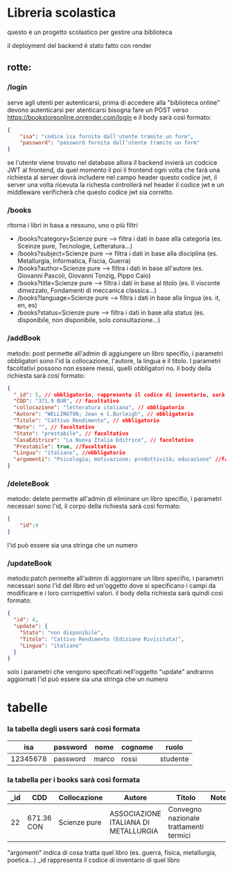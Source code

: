 # Libreria scolastica
questo è un progetto scolastico per gestire una biblioteca


il deployment del backend è stato fatto con render





## rotte:
### /login 
serve agli utenti per autenticarsi, prima di accedere alla "biblioteca online" devono autenticarsi
per atenticarsi bisogna fare un POST verso https://bookstoreonline.onrender.com/login 
e il body sarà così formato:
```json 
{
    "isa": "codice isa fornito dall'utente tramite un form",
    "password": "password fornita dall'utente tramite un form"
}
```
se l'utente viene trovato nel database allora il backend invierà un codcice JWT al frontend, da quel momento il poi il frontend
ogni volta che farà una richiesta al server dovrà includere nel campo header questo codice jwt, il server una volta ricevuta la richesta 
controllerà nel header il codice jwt e un middleware verificherà che questo codice jwt sia corretto.



### /books
ritorna i libri in basa a nessuno, uno o più filtri
- /books?category=Scienze pure --> filtra i dati in base alla categoria (es. Sceinze pure, Tecnologie, Letteratura...)
- /books?subject=Scienze pure --> filtra i dati in base alla disciplina (es. Metallurgia, Informatica, Fiscia, Guerra)
- /books?author=Scienze pure --> filtra i dati in base all'autore (es. Giovanni Pascoli, Giovanni Tonzig, Pippo Caio)
- /books?title=Scienze pure --> filtra i dati in base al titolo (es. Il visconte dimezzato, Fondamenti di meccanica classica...)
- /books?language=Scienze pure --> filtra i dati in base alla lingua (es. it, en, es)
- /books?status=Scienze pure --> filtra i dati in base alla status (es. disponibile, non disponibile, solo consultazione...)

### /addBook
metodo: post
permette all'admin di aggiungere un libro specifio, i parametri obbligatori sono l'id la collocazione, l'autore, la lingua e il titolo.
I parametri facoltativi possono non essere messi, quelli obbligatori no.
 il body della richiesta sarà così formato:
```json 
{
  "_id": 5, // obbligatorio, rappresenta il codice di inventario, sarà l'admin a passarlo direttamente al server (l'id non verrò generato da mongodb)
  "CDD": "371.9 BUR", // facoltativo
  "collocazione": "letteratura italiana", // obbligatorio
  "Autore": "WELLINGTON; Jean e C.Burleigh", // obbligatorio
  "Titolo": "Cattivo Rendimento", // obbligatorio
  "Note": "", // facoltativo
  "Stato": "prestabile", // facoltativo
  "CasaEditrice": "La Nuova Italia Editrice", // facoltativo
  "Prestabile": true, //facoltativo
  "Lingua": "italiano", //obbligatorio
  "argomenti": "Psicologia; motivazione; produttività; educazione" //facoltativo
}
```


### /deleteBook
metodo: delete
permette all'admin di eliminare un libro specifio, i parametri necessari sono l'id, il corpo della richiesta sarà così formato:
```json 
{
    "id":4
}
```
l'id può essere sia una stringa che un numero

### /updateBook
metodo:patch
permette all'admin di aggiornare un libro specifio, i parametri necessari sono l'id del libro ed un'oggetto dove si specificano i campi da modificare e i loro corrispettivi valori.
il body della richiesta sarà quindi così formato:
```json 
{
  "id": 4,
  "update": {
    "Stato": "non disponibile",
    "Titolo": "Cattivo Rendimento (Edizione Rivisitata)",
    "Lingua": "italiano"
  }
}
```
solo i parametri che vengono specificati nell'oggetto "update" andranno aggiornati
l'id può essere sia una stringa che un numero

# tabelle
### la tabella degli users sarà così formata

|isa|password|nome|cognome|ruolo|
|---|--------|----|-------|-----|
|12345678|password|marco|rossi|studente|

### la tabella per i books sarà così formata

| _id | CDD        | Collocazione | Autore                               | Titolo                                 | Note | Stato      | Casa editrice           | Prestabile | lingua     | argomenti   |
|--------------|------------|--------------|---------------------------------------|----------------------------------------|------|------------|--------------------------|------------|---------------|--------------|
| 22           | 671.36 CON | Scienze pure | ASSOCIAZIONE ITALIANA DI METALLURGIA | Convegno nazionale trattamenti termici |      | Prestabile | ASS.ITALIANA METALLURGIA | VERO       |  italiana| Metallurgia  |


"argomenti" indica di cosa tratta quel libro (es. guerra, fisica, metallurgia, poetica...)
_id rappresenta il codice di inventario di quel libro
